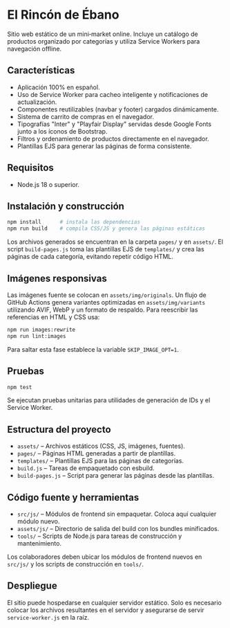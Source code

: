 # El Rincón de Ébano

Sitio web estático de un mini‑market online. Incluye un catálogo de productos organizado por categorías y utiliza Service Workers para navegación offline.

## Características

- Aplicación 100% en español.
- Uso de Service Worker para cacheo inteligente y notificaciones de actualización.
- Componentes reutilizables (navbar y footer) cargados dinámicamente.
- Sistema de carrito de compras en el navegador.
- Tipografías "Inter" y "Playfair Display" servidas desde Google Fonts junto a los íconos de Bootstrap.
- Filtros y ordenamiento de productos directamente en el navegador.
- Plantillas EJS para generar las páginas de forma consistente.

## Requisitos

- Node.js 18 o superior.

## Instalación y construcción

```bash
npm install      # instala las dependencias
npm run build    # compila CSS/JS y genera las páginas estáticas
```

Los archivos generados se encuentran en la carpeta `pages/` y en `assets/`.
El script `build-pages.js` toma las plantillas EJS de `templates/` y crea las páginas de cada categoría, evitando repetir código HTML.

## Imágenes responsivas

Las imágenes fuente se colocan en `assets/img/originals`. Un flujo de GitHub Actions genera variantes optimizadas en `assets/img/variants` utilizando AVIF, WebP y un formato de respaldo. Para reescribir las referencias en HTML y CSS usa:

```bash
npm run images:rewrite
npm run lint:images
```

Para saltar esta fase establece la variable `SKIP_IMAGE_OPT=1`.

## Pruebas

```bash
npm test
```

Se ejecutan pruebas unitarias para utilidades de generación de IDs y el Service Worker.

## Estructura del proyecto

- `assets/` – Archivos estáticos (CSS, JS, imágenes, fuentes).
- `pages/` – Páginas HTML generadas a partir de plantillas.
- `templates/` – Plantillas EJS para las páginas de categorías.
- `build.js` – Tareas de empaquetado con esbuild.
- `build-pages.js` – Script para generar las páginas desde las plantillas.

## Código fuente y herramientas

- `src/js/` – Módulos de frontend sin empaquetar. Coloca aquí cualquier módulo nuevo.
- `assets/js/` – Directorio de salida del build con los bundles minificados.
- `tools/` – Scripts de Node.js para tareas de construcción y mantenimiento.

Los colaboradores deben ubicar los módulos de frontend nuevos en `src/js/` y los scripts de construcción en `tools/`.

## Despliegue

El sitio puede hospedarse en cualquier servidor estático. Solo es necesario colocar los archivos resultantes en el servidor y asegurarse de servir `service-worker.js` en la raíz.
